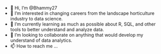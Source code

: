 - 👋 Hi, I’m @Bhammy27
- 👀 I’m interested in changing careers from the landscape horticulture industry to data science.  
- 🌱 I’m currently learning as much as possible about R, SQL, and other tools to better understand and analyze data.  
- 💞️ I’m looking to collaborate on anything that would develop my understand of data analytics.
- 📫 How to reach me ...

<!---
Bhammy27/Bhammy27 is a ✨ special ✨ repository because its `README.md` (this file) appears on your GitHub profile.
You can click the Preview link to take a look at your changes.
--->
